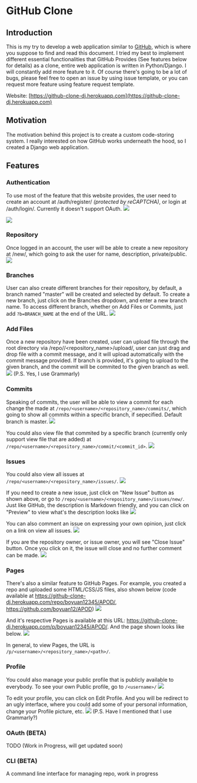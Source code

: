 # GitHub Clone
## Introduction
This is my try to develop a web application similar to [GitHub](https://github.com), which is where you suppose to find and read this document. I tried my best to implement different essential functionalities that GitHub Provides (See features below for details) as a clone, entire web application is written in Python/Django. I will constantly add more feature to it. Of course there's going to be a lot of bugs, please feel free to open an issue by using issue template, or you can request more feature using feature request template.

Website: [https://github-clone-dj.herokuapp.com](https://github-clone-dj.herokuapp.com)

## Motivation
The motivation behind this project is to create a custom code-storing system. I really interested on how GitHub works underneath the hood, so I created a Django web application.

## Features
### Authentication
To use most of the feature that this website provides, the user need to create an account at /auth/register/ *(protected by reCAPTCHA)*, or login at /auth/login/. Currently it doesn't support OAuth.
![](https://res.cloudinary.com/boyuan12/image/upload/v1600326627/Screen_Shot_2020-09-17_at_12.10.21_AM_kbmfmq.png) 

![](https://res.cloudinary.com/boyuan12/image/upload/v1600326713/Screen_Shot_2020-09-17_at_12.11.47_AM_jkqeoi.png)

### Repository
Once logged in an account, the user will be able to create a new repository at /new/, which going to ask the user for name, description, private/public.
![](https://res.cloudinary.com/boyuan12/image/upload/v1600326795/Screen_Shot_2020-09-17_at_12.13.08_AM_mkoybu.png)

### Branches
User can also create different branches for their repository, by default, a branch named "master" will be created and selected by default. To create a new branch, just click on the Branches dropdown, and enter a new branch name. To access different branch, whether on Add Files or Commits, just add `?b=BRANCH_NAME` at the end of the URL.
![](https://res.cloudinary.com/boyuan12/image/upload/t_media_lib_thumb/v1600326986/Screen_Shot_2020-09-17_at_12.16.18_AM_jvvpub.png)

### Add Files
Once a new repository have been created, user can upload file through the root directory via /repo/<username>/<repository_name>/upload/, user can just drag and drop file with a commit message, and it will upload automatically with the commit message provided. If branch is provided, it's going to upload to the given branch, and the commit will be commited to the given branch as well. 
![](https://res.cloudinary.com/boyuan12/image/upload/v1600365405/Screen_Shot_2020-09-17_at_10.56.37_AM_v5zlvm.png)
(P.S. Yes, I use Grammarly)

### Commits
Speaking of commits, the user will be able to view a commit for each change the made at `/repo/<username>/<repository_name>/commits/`, which going to show all commits within a specific branch, if sepecified. Default branch is master.
![](https://res.cloudinary.com/boyuan12/image/upload/v1600370180/Screen_Shot_2020-09-17_at_12.15.38_PM_txpp7n.png)

You could also view file that commited by a specific branch (currently only support view file that are added) at `/repo/<username>/<repository_name>/commit/<commit_id>`.
![](https://res.cloudinary.com/boyuan12/image/upload/v1600370337/Screen_Shot_2020-09-17_at_12.18.51_PM_ccut13.png)

### Issues
You could also view all issues at `/repo/<username>/<repository_name>/issues/`.
![](https://res.cloudinary.com/boyuan12/image/upload/v1600370842/Screen_Shot_2020-09-17_at_12.27.14_PM_ey8s9l.png)

If you need to create a new issue, just click on "New Issue" button as shown above, or go to `/repo/<username>/<repository_name>/issues/new/`. Just like GitHub, the description is Markdown friendly, and you can click on "Preview" to view what's the description looks like
![](https://res.cloudinary.com/boyuan12/image/upload/v1600373643/Screen_Shot_2020-09-17_at_1.13.56_PM_ti6ksq.png)

You can also comment an issue on expressing your own opinion, just click on a link on view all issues.
![](https://res.cloudinary.com/boyuan12/image/upload/v1600374373/Screen_Shot_2020-09-17_at_1.26.06_PM_hewhc1.png)

If you are the repository owner, or issue owner, you will see "Close Issue" button. Once you click on it, the issue will close and no further comment can be made.
![](https://res.cloudinary.com/boyuan12/image/upload/v1600374742/Screen_Shot_2020-09-17_at_1.32.15_PM_w1yajq.png)

### Pages
There's also a similar feature to GitHub Pages. For example, you created a repo and uploaded some HTML/CSS/JS files, also shown below (code available at https://github-clone-dj.herokuapp.com/repo/boyuan12345/APOD/, https://github.com/boyuan12/APOD)
![](https://res.cloudinary.com/boyuan12/image/upload/v1600375009/Screen_Shot_2020-09-17_at_1.36.43_PM_dgnqfw.png)

And it's respective Pages is available at this URL: https://github-clone-dj.herokuapp.com/p/boyuan12345/APOD/. And the page shown looks like below.
![](https://res.cloudinary.com/boyuan12/image/upload/v1600375245/Screen_Shot_2020-09-17_at_1.40.38_PM_qyznvn.png)

In general, to view Pages, the URL is `/p/<username>/<repository_name>/<path>/`.

### Profile
You could also manage your public profile that is publicly available to everybody. To see your own Public profile, go to `/<username>/`
![](https://res.cloudinary.com/boyuan12/image/upload/v1600391747/Screen_Shot_2020-09-17_at_6.14.31_PM_upt5b4.png)

To edit your profile, you can click on Edit Profile. And you will be redirect to an ugly interface, where you could add some of your personal information, change your Profile picture, etc.
![](https://res.cloudinary.com/boyuan12/image/upload/v1600392918/Screen_Shot_2020-09-17_at_6.35.12_PM_smdjnu.png)
(P.S. Have I mentioned that I use Grammarly?)

### OAuth **(BETA)**
TODO (Work in Progress, will get updated soon)

### CLI **(BETA)**
A command line interface for managing repo, work in progress